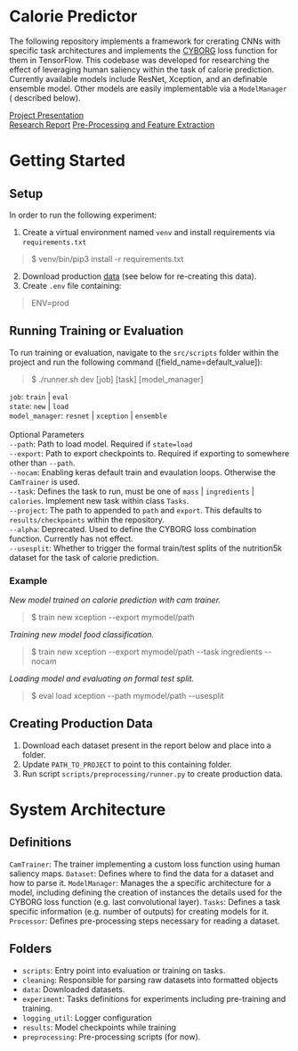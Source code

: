 # Calorie Predictor

The following repository implements a framework for crerating CNNs with specific task architectures and implements
the [CYBORG](https://arxiv.org/abs/2112.00686) loss function for them in TensorFlow. This codebase was developed for
researching the effect of leveraging human saliency within the task of calorie prediction. Currently available models
include ResNet, Xception, and an definable ensemble model. Other models are easily implementable via a `ModelManager` (
described below).

[Project Presentation](https://drive.google.com/file/d/1mgxxS1DxzENLArtSiMoIOGBB0eLhusel/view?usp=sharing) <br />
[Research Report](https://drive.google.com/file/d/19FHcjlMKFQ85fIYb5XxJ1C7qv5k-jWsA/view?usp=sharing)
[Pre-Processing and Feature Extraction](https://drive.google.com/file/d/1iog7zLl5Wlsg5gEDFfAELnQW7WP12lPu/view?usp=sharing) <br />

# Getting Started

## Setup

In order to run the following experiment:

1. Create a virtual environment named `venv` and install requirements via `requirements.txt`

> $ venv/bin/pip3 install -r requirements.txt

2. Download production [data](https://calorie-predictor.s3.us-east-2.amazonaws.com/processed.zip) (see below for
   re-creating this data).
3. Create `.env` file containing:

> ENV=prod

## Running Training or Evaluation

To run training or evaluation, navigate to the `src/scripts` folder within the project and run the following
command ([field_name=default_value]):
> $ ./runner.sh dev [job] [task] [model_manager]



`job`: `train` | `eval` <br />
`state`: `new` | `load` <br />
`model_manager`: `resnet` | `xception` | `ensemble` <br /> <br />
Optional Parameters <br />
`--path`: Path to load model. Required if `state=load` <br />
`--export`: Path to export checkpoints to. Required if exporting to somewhere other than `--path`.<br />
`--nocam`: Enabling keras default train and evaulation loops. Otherwise the `CamTrainer` is used. <br />
`--task`: Defines the task to run, must be one of `mass` | `ingredients` | `calories`. Implement new task within
class `Tasks`.  <br />
`--project`: The path to appended to `path` and `export`. This defaults to `results/checkpoints` within the
repository. <br />
`--alpha`: Deprecated. Used to define the CYBORG loss combination function. Currently has not effect. <br />
`--usesplit`: Whether to trigger the formal train/test splits of the nutrition5k dataset for the task of calorie
prediction. <br />

### Example

*New model trained on calorie prediction with cam trainer.*
> $ train new xception --export mymodel/path

*Training new model food classification.*
> $ train new xception --export mymodel/path --task ingredients --nocam

*Loading model and evaluating on formal test split.*
> $ eval load xception --path mymodel/path --usesplit

## Creating Production Data

1. Download each dataset present in the report below and place into a folder.
2. Update `PATH_TO_PROJECT` to point to this containing folder.
3. Run script `scripts/preprocessing/runner.py` to create production data.

# System Architecture

## Definitions

`CamTrainer`: The trainer implementing a custom loss function using human saliency maps.
`Dataset`: Defines where to find the data for a dataset and how to parse it.
`ModelManager`: Manages the a specific architecture for a model, including defining the creation of instances the
details used for the CYBORG loss function (e.g. last convolutional layer).
`Tasks`: Defines a task specific information (e.g. number of outputs) for creating models for it.
`Processor`: Defines pre-processing steps necessary for reading a dataset.

## Folders

- `scripts`: Entry point into evaluation or training on tasks.
- `cleaning`: Responsible for parsing raw datasets into formatted objects
- `data`: Downloaded datasets.
- `experiment`: Tasks definitions for experiments including pre-training and training.
- `logging_util`: Logger configuration
- `results`: Model checkpoints while training
- `preprocessing`: Pre-processing scripts (for now).
